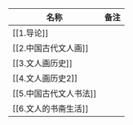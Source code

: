 | 名称                 | 备注 |
| -------------------- | ---- |
| [[1.导论]]             |      |
| [[2.中国古代文人画]]   |      |
| [[3.文人画历史]]       |      |
| [[4.文人画历史2]]      |      |
| [[5.中国古代文人书法]] |      |
| [[6.文人的书斋生活]]   |      |

